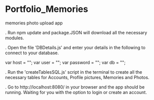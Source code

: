 # Portfolio_Memories
memories photo upload app

. Run npm update and package.JSON will download all the necessary modules.

. Open the file 'DBDetails.js' and enter your details in the following to connect to your database. 

var host = "<host here>"; 
var user = "<user here>";
var password = "<password here>"; 
var db = "<database here>"; 


. Run the 'createTablesSQL.js' script in the terminal to create all the necessary tables for Accounts, Profile pictures, Memories and Photos. 

. Go to http://localhost:8080/ in your browser and the app should be running. Waiting for you with the option to login or create an account. 



